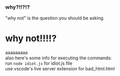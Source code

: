 ### why?!!?!?
"why not" is the question you should be asking.
# why not!!!!?
aaaaaaaaa  
also here's some info for executing the commands:  
run `node idiot.js` for idiot.js file  
use vscode's live server extension for bad_html.html
